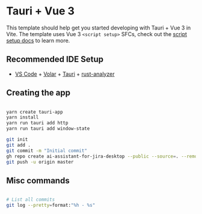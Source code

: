 # Tauri + Vue 3

This template should help get you started developing with Tauri + Vue 3 in Vite. The template uses Vue 3 `<script setup>` SFCs, check out the [script setup docs](https://v3.vuejs.org/api/sfc-script-setup.html#sfc-script-setup) to learn more.

## Recommended IDE Setup

- [VS Code](https://code.visualstudio.com/) + [Volar](https://marketplace.visualstudio.com/items?itemName=Vue.volar) + [Tauri](https://marketplace.visualstudio.com/items?itemName=tauri-apps.tauri-vscode) + [rust-analyzer](https://marketplace.visualstudio.com/items?itemName=rust-lang.rust-analyzer)



## Creating the app

```bash

yarn create tauri-app
yarn install
yarn run tauri add http
yarn run tauri add window-state

git init
git add .
git commit -m "Initial commit"
gh repo create ai-assistant-for-jira-desktop --public --source=. --remote=origin
git push -u origin master

```

## Misc commands

```bash

# List all commits
git log --pretty=format:"%h - %s"

```
